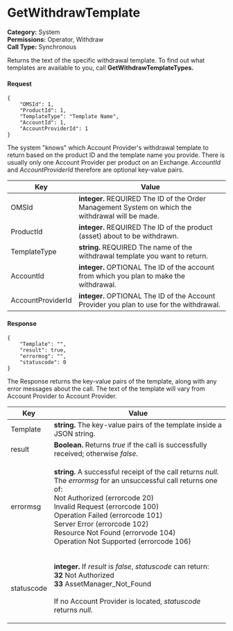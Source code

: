 # GetWithdrawTemplate

**Category:** System\
**Permissions:** Operator, Withdraw\
**Call Type:** Synchronous

Returns the text of the specific withdrawal template. To find out what templates are available to you, call **GetWithdrawTemplateTypes.**

#### Request <a href="#request" id="request"></a>

```
{
    "OMSId": 1,
    "ProductId": 1,
    "TemplateType": "Template Name",
    "AccountId": 1,
    "AccountProviderId": 1
}
```

The system "knows" which Account Provider's withdrawal template to return based on the product ID and the template name you provide. There is usually only one Account Provider per product on an Exchange. _AccountId_ and _AccountProviderId_ therefore are optional key-value pairs.

| Key               | Value                                                                                             |
| ----------------- | ------------------------------------------------------------------------------------------------- |
| OMSId             | **integer.** REQUIRED The ID of the Order Management System on which the withdrawal will be made. |
| ProductId         | **integer.** REQUIRED The ID of the product (asset) about to be withdrawn.                        |
| TemplateType      | **string.** REQUIRED The name of the withdrawal template you want to return.                      |
| AccountId         | **integer.** OPTIONAL The ID of the account from which you plan to make the withdrawal.            |
| AccountProviderId | **integer.** OPTIONAL The ID of the Account Provider you plan to use for the withdrawal.          |

#### Response <a href="#response" id="response"></a>

```
{
    "Template": "",
    "result": true,
    "errormsg": "",
    "statuscode": 0
}
```

The Response returns the key-value pairs of the template, along with any error messages about the call. The text of the template will vary from Account Provider to Account Provider.

| Key        | Value                                                                                                                                                                                                                                                                                                                                                                           |
| ---------- | ------------------------------------------------------------------------------------------------------------------------------------------------------------------------------------------------------------------------------------------------------------------------------------------------------------------------------------------------------------------------------- |
| Template   | **string.** The key-value pairs of the template inside a JSON string.                                                                                                                                                                                                                                                                                                           |
| result     | **Boolean.** Returns _true_ if the call is successfully received; otherwise _false._                                                                                                                                                                                                                                                                                            |
| errormsg   | <p><strong>string.</strong> A successful receipt of the call returns <em>null.</em> The <em>errormsg</em> for an unsuccessful call returns one of:<br>Not Authorized (errorcode 20)<br>Invalid Request (errorcode 100)<br>Operation Failed (errorcode 101)<br>Server Error (errorcode 102)<br>Resource Not Found (errorvode 104)<br>Operation Not Supported (errorcode 106)</p> |
| statuscode | <p><strong>integer.</strong> If <em>result</em> is <em>false</em>, <em>statuscode</em> can return:<br><strong>32</strong> Not Authorized<br><strong>33</strong> AssetManager_Not_Found<br><br>If no Account Provider is located, <em>statuscode</em> returns <em>null.</em></p>                                                                                                 |
